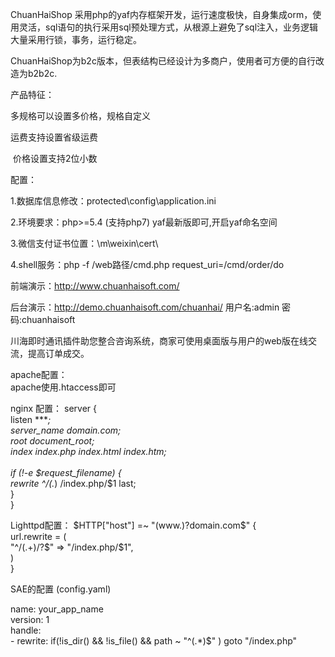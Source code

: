 ﻿
ChuanHaiShop 采用php的yaf内存框架开发，运行速度极快，自身集成orm，使用灵活，sql语句的执行采用sql预处理方式，从根源上避免了sql注入，业务逻辑大量采用行锁，事务，运行稳定。

ChuanHaiShop为b2c版本，但表结构已经设计为多商户，使用者可方便的自行改造为b2b2c.

产品特征：

  多规格可以设置多价格，规格自定义

  运费支持设置省级运费
  
  价格设置支持2位小数

配置：

1.数据库信息修改：protected\config\application.ini

2.环境要求：php>=5.4 (支持php7) yaf最新版即可,开启yaf命名空间

3.微信支付证书位置：\m\weixin\cert\

4.shell服务：php -f /web路径/cmd.php request_uri=/cmd/order/do


前端演示：http://www.chuanhaisoft.com/


后台演示：http://demo.chuanhaisoft.com/chuanhai/
用户名:admin 密码:chuanhaisoft

川海即时通讯插件助您整合咨询系统，商家可使用桌面版与用户的web版在线交流，提高订单成交。

apache配置：<br/>
apache使用.htaccess即可

nginx 配置：
server {<br/>
  listen ****;<br/>
  server_name  domain.com;<br/>
  root   document_root;<br/>
  index  index.php index.html index.htm;<br/>
<br/>
  if (!-e $request_filename) {<br/>
    rewrite ^/(.*)  /index.php/$1 last;<br/>
  }<br/>
}<br/>

 Lighttpd配置：
 $HTTP["host"] =~ "(www.)?domain.com$" {<br/>
  url.rewrite = (<br/>
     "^/(.+)/?$"  => "/index.php/$1",<br/>
  )<br/>
}<br/>

 SAE的配置 (config.yaml)
 
 name: your_app_name<br/>
version: 1<br/>
handle:<br/>
    - rewrite: if(!is_dir() && !is_file() && path ~ "^(.*)$" ) goto "/index.php"<br/>
